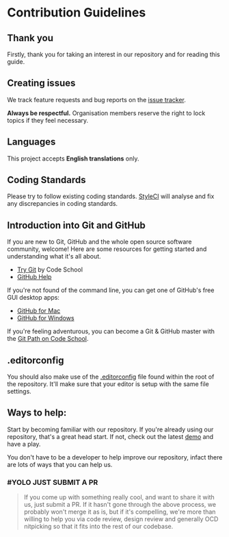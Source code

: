 # Contribution Guidelines

## Thank you

Firstly, thank you for taking an interest in our repository and for reading this guide.

## Creating issues

We track feature requests and bug reports on the [issue tracker](https://github.com/edwinsamodra/bcc-contributor/issues).

**Always be respectful.** Organisation members reserve the right to lock topics if they feel necessary.

## Languages

This project accepts **English translations** only.

## Coding Standards

Please try to follow existing coding standards. [StyleCI](https://styleci.io) will analyse and fix any discrepancies in coding standards.

## Introduction into Git and GitHub

If you are new to Git, GitHub and the whole open source software community, welcome! Here are some resources for getting started and understanding what it's all about.

- [Try Git](https://try.github.io/levels/1/challenges/1) by Code School
- [GitHub Help](https://help.github.com)

If you're not found of the command line, you can get one of GitHub's free GUI desktop apps:

- [GitHub for Mac](https://github.com/blog/1510-installing-git-from-github-for-mac)
- [GitHub for Windows](https://github.com/blog/1127-github-for-windows)

If you're feeling adventurous, you can become a Git & GitHub master with the [Git Path on Code School](https://www.codeschool.com/paths/git).

## .editorconfig

You should also make use of the [.editorconfig](/.editorconfig) file found within the root of the repository. It'll make sure that your editor is setup with the same file settings.

## Ways to help:

Start by becoming familiar with our repository. If you're already using our repository, that's a great head start. If not, check out the latest [demo](https://bcc-contributor.netlify.app/) and have a play.

You don't have to be a developer to help improve our repository, infact there are lots of ways that you can help us.

### #YOLO JUST SUBMIT A PR

> If you come up with something really cool, and want to share it with us, just submit a PR. If it hasn't gone through the above process, we probably won't merge it as is, but if it's compelling, we're more than willing to help you via code review, design review and generally OCD nitpicking so that it fits into the rest of our codebase.
